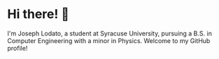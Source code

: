 # Hi there! 👋

I'm Joseph Lodato, a student at Syracuse University, pursuing a B.S. in Computer Engineering with a minor in Physics. Welcome to my GitHub profile!
<!--
## Projects

Here are some of the projects I've been working on:

### [Project 1]

- [Brief description]
- [Link to the project repository]

### [Project 2]

- [Brief description]
- [Link to the project repository]

### [Project 3]

- [Brief description]
- [Link to the project repository]

## Skills

- **Programming Languages:** [List of languages]
- **Tools and Technologies:** [List of tools and technologies]

## Connect with Me

- [LinkedIn](Your LinkedIn Profile URL)

Feel free to explore my repositories, and don't hesitate to reach out if you have any questions or collaboration ideas! 🚀
-->


<!--
**JosephLodato/JosephLodato** is a ✨ _special_ ✨ repository because its `README.md` (this file) appears on your GitHub profile.

Here are some ideas to get you started:

- 🔭 I’m currently working on ...
- 🌱 I’m currently learning ...
- 👯 I’m looking to collaborate on ...
- 🤔 I’m looking for help with ...
- 💬 Ask me about ...
- 📫 How to reach me: ...
- 😄 Pronouns: ...
- ⚡ Fun fact: ...
-->
